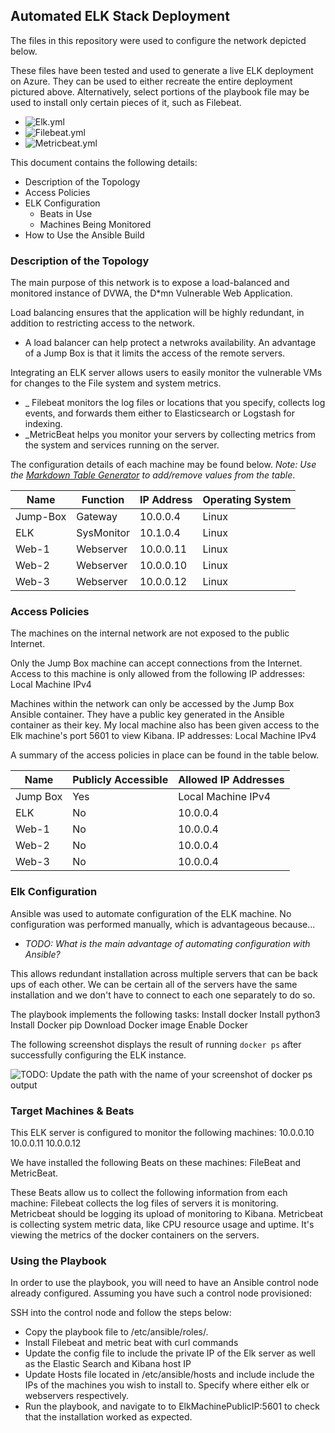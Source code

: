 ## Automated ELK Stack Deployment

The files in this repository were used to configure the network depicted below.


These files have been tested and used to generate a live ELK deployment on Azure. They can be used to either recreate the entire deployment pictured above. Alternatively, select portions of the playbook file may be used to install only certain pieces of it, such as Filebeat.

- ![Elk.yml](Ansible/Elk.yml)
- ![Filebeat.yml](Ansible/Filebeat.yml)
- ![Metricbeat.yml](Ansible/Metricbeat.yml)

This document contains the following details:
- Description of the Topology
- Access Policies
- ELK Configuration
  - Beats in Use
  - Machines Being Monitored
- How to Use the Ansible Build


### Description of the Topology

The main purpose of this network is to expose a load-balanced and monitored instance of DVWA, the D*mn Vulnerable Web Application.

Load balancing ensures that the application will be highly redundant, in addition to restricting access to the network.
-  A load balancer can help protect a netwroks availability. An advantage of a Jump Box is that it limits the access of the remote servers. 

Integrating an ELK server allows users to easily monitor the vulnerable VMs for changes to the File system and system metrics.
- _ Filebeat monitors the log files or locations that you specify, collects log events, and forwards them either to Elasticsearch or Logstash for indexing.
- _MetricBeat helps you monitor your servers by collecting metrics from the system and services running on the server.

The configuration details of each machine may be found below.
_Note: Use the [Markdown Table Generator](http://www.tablesgenerator.com/markdown_tables) to add/remove values from the table_.

| Name     | Function   | IP Address | Operating System |
|----------|------------|------------|------------------|
| Jump-Box | Gateway    | 10.0.0.4   | Linux            |
| ELK      | SysMonitor | 10.1.0.4   | Linux            |
| Web-1    | Webserver  | 10.0.0.11  | Linux            |
| Web-2    | Webserver  | 10.0.0.10  | Linux            |
| Web-3    | Webserver  | 10.0.0.12  | Linux            |

### Access Policies

The machines on the internal network are not exposed to the public Internet. 

Only the Jump Box machine can accept connections from the Internet. Access to this machine is only allowed from the following IP addresses: Local Machine IPv4

Machines within the network can only be accessed by the Jump Box Ansible container.  They have a public key generated in the Ansible container as their key. My local machine also has been given access to the Elk machine's port 5601 to view Kibana. IP addresses: Local Machine IPv4

A summary of the access policies in place can be found in the table below.

| Name     | Publicly Accessible | Allowed IP Addresses |
|----------|---------------------|----------------------|
| Jump Box | Yes                 | Local Machine IPv4   |
| ELK      | No                  | 10.0.0.4             |
| Web-1    | No                  | 10.0.0.4             |
| Web-2    | No                  | 10.0.0.4             |
| Web-3    | No                  | 10.0.0.4             |

### Elk Configuration

Ansible was used to automate configuration of the ELK machine. No configuration was performed manually, which is advantageous because...
- _TODO: What is the main advantage of automating configuration with Ansible?_

This allows redundant installation across multiple servers that can be back ups of each other. We can be certain all of the servers have the same installation and we don't have to connect to each one separately to do so.



The playbook implements the following tasks: Install docker Install python3 Install Docker pip Download Docker image Enable Docker

The following screenshot displays the result of running `docker ps` after successfully configuring the ELK instance.

![TODO: Update the path with the name of your screenshot of docker ps output](Images/docker_ps_output.png)

### Target Machines & Beats
This ELK server is configured to monitor the following machines: 10.0.0.10 10.0.0.11 10.0.0.12

We have installed the following Beats on these machines: FileBeat and MetricBeat.  

These Beats allow us to collect the following information from each machine:
 Filebeat collects the log files of servers it is monitoring. Metricbeat should be logging its upload of monitoring to Kibana. Metricbeat is collecting system metric data, like CPU resource usage and uptime. It's viewing the metrics of the docker containers on the servers.

### Using the Playbook
In order to use the playbook, you will need to have an Ansible control node already configured. Assuming you have such a control node provisioned: 

SSH into the control node and follow the steps below:
- Copy the playbook file to /etc/ansible/roles/.
- Install Filebeat and metric beat with curl commands
- Update the config file to include the private IP of the Elk server as well as the Elastic Search and Kibana host IP
- Update Hosts file located in /etc/ansible/hosts and include include the IPs of the machines you wish to install to. Specify where either elk or webservers respectively.
- Run the playbook, and navigate to to ElkMachinePublicIP:5601  to check that the installation worked as expected.
